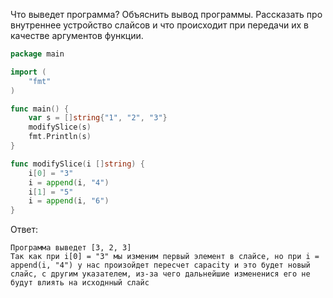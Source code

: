 Что выведет программа? Объяснить вывод программы. Рассказать про внутреннее устройство слайсов и что происходит при передачи их в качестве аргументов функции.

```go
package main

import (
	"fmt"
)

func main() {
	var s = []string{"1", "2", "3"}
	modifySlice(s)
	fmt.Println(s)
}

func modifySlice(i []string) {
	i[0] = "3"
	i = append(i, "4")
	i[1] = "5"
	i = append(i, "6")
}
```
Ответ:
```
Программа выведет [3, 2, 3]
Так как при i[0] = "3" мы изменим первый элемент в слайсе, но при i = append(i, "4") у нас произойдет пересчет capacity и это будет новый слайс, с другим указателем, из-за чего дальнейшие измененися его не будут влиять на исходнный слайс

```